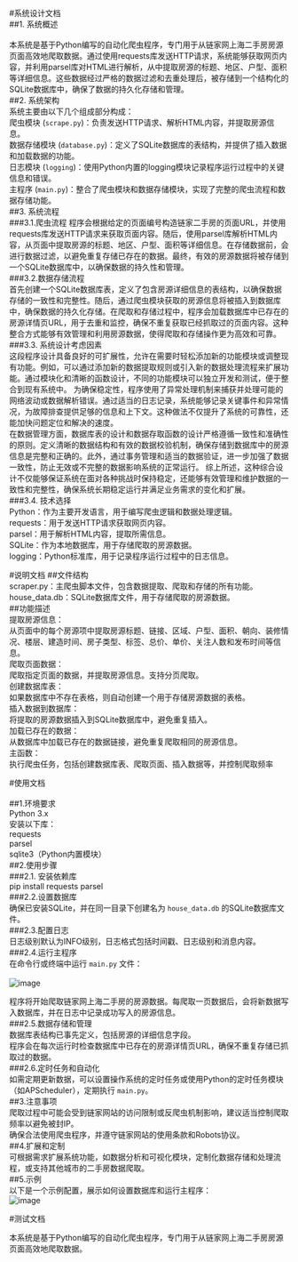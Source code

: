 #系统设计文档<br>
##1. 系统概述<br>  
  本系统是基于Python编写的自动化爬虫程序，专门用于从链家网上海二手房房源页面高效地爬取数据。通过使用requests库发送HTTP请求，系统能够获取网页内容，并利用parsel库对HTML进行解析，从中提取房源的标题、地区、户型、面积等详细信息。这些数据经过严格的数据过滤和去重处理后，被存储到一个结构化的SQLite数据库中，确保了数据的持久化存储和管理。  
##2. 系统架构  
  系统主要由以下几个组成部分构成：  
  爬虫模块 (`scrape.py`)：负责发送HTTP请求、解析HTML内容，并提取房源信息。  
  数据存储模块 (`database.py`)：定义了SQLite数据库的表结构，并提供了插入数据和加载数据的功能。  
  日志模块 (`logging`)：使用Python内置的logging模块记录程序运行过程中的关键信息和错误。  
  主程序 (`main.py`)：整合了爬虫模块和数据存储模块，实现了完整的爬虫流程和数据存储功能。  
##3. 系统流程  
###3.1.爬虫流程
   程序会根据给定的页面编号构造链家二手房的页面URL，并使用requests库发送HTTP请求来获取页面内容。随后，使用parsel库解析HTML内容，从页面中提取房源的标题、地区、户型、面积等详细信息。在存储数据前，会进行数据过滤，以避免重复存储已存在的数据。最终，有效的房源数据将被存储到一个SQLite数据库中，以确保数据的持久性和管理。  
###3.2.数据存储流程  
    首先创建一个SQLite数据库表，定义了包含房源详细信息的表结构，以确保数据存储的一致性和完整性。随后，通过爬虫模块获取的房源信息将被插入到数据库中，确保数据的持久化存储。在爬取和存储过程中，程序会加载数据库中已存在的房源详情页URL，用于去重和监控，确保不重复获取已经抓取过的页面内容。这种整合方式能够有效管理和利用房源数据，使得爬取和存储操作更为高效和可靠。  
###3.3. 系统设计考虑因素  
    这段程序设计具备良好的可扩展性，允许在需要时轻松添加新的功能模块或调整现有功能。例如，可以通过添加新的数据提取规则或引入新的数据处理流程来扩展功能。通过模块化和清晰的函数设计，不同的功能模块可以独立开发和测试，便于整合到现有系统中。
为确保稳定性，程序使用了异常处理机制来捕获并处理可能的网络波动或数据解析错误。通过适当的日志记录，系统能够记录关键事件和异常情况，为故障排查提供足够的信息和上下文。这种做法不仅提升了系统的可靠性，还能加快问题定位和解决的速度。  
    在数据管理方面，数据库表的设计和数据存取函数的设计严格遵循一致性和准确性的原则。定义清晰的数据结构和有效的数据校验机制，确保存储到数据库中的房源信息是完整和正确的。此外，通过事务管理和适当的数据验证，进一步加强了数据一致性，防止无效或不完整的数据影响系统的正常运行。
综上所述，这种综合设计不仅能够保证系统在面对各种挑战时保持稳定，还能够有效管理和维护数据的一致性和完整性，确保系统长期稳定运行并满足业务需求的变化和扩展。  
###3.4. 技术选择  
Python：作为主要开发语言，用于编写爬虫逻辑和数据处理逻辑。  
requests：用于发送HTTP请求获取网页内容。  
parsel：用于解析HTML内容，提取所需信息。  
SQLite：作为本地数据库，用于存储爬取的房源数据。  
logging：Python标准库，用于记录程序运行过程中的日志信息。  


#说明文档 
##文件结构<br>
scraper.py：主爬虫脚本文件，包含数据提取、爬取和存储的所有功能。<br>
house_data.db：SQLite数据库文件，用于存储爬取的房源数据。<br>
##功能描述<br>
提取房源信息：<br>
从页面中的每个房源项中提取房源标题、链接、区域、户型、面积、朝向、装修情况、楼层、建造时间、房子类型、标签、总价、单价、关注人数和发布时间等信息。<br>
爬取页面数据：<br>
爬取指定页面的数据，并提取房源信息。支持分页爬取。<br>
创建数据库表：<br>
如果数据库中不存在表格，则自动创建一个用于存储房源数据的表格。<br>
插入数据到数据库：<br>
将提取的房源数据插入到SQLite数据库中，避免重复插入。<br>
加载已存在的数据：<br>
从数据库中加载已存在的数据链接，避免重复爬取相同的房源信息。<br>
主函数：<br>
执行爬虫任务，包括创建数据库表、爬取页面、插入数据等，并控制爬取频率<br>  

#使用文档<br>  
##1.环境要求<br> 
Python 3.x<br> 
安装以下库：<br> 
 requests<br> 
 parsel<br>
 sqlite3（Python内置模块）<br>
##2.使用步骤<br>
###2.1. 安装依赖库<br>
   pip install requests parsel<br>
###2.2.设置数据库<br>
   确保已安装SQLite，并在同一目录下创建名为 `house_data.db` 的SQLite数据库文件。<br>
###2.3.配置日志<br>
   日志级别默认为INFO级别，日志格式包括时间戳、日志级别和消息内容。<br>
###2.4.运行主程序<br>
   在命令行或终端中运行 `main.py` 文件：<br>  
   ![image](https://github.com/user-attachments/assets/1304041c-00e9-48d9-ada8-a8130f8c14e6)<br>

   程序将开始爬取链家网上海二手房的房源数据。每爬取一页数据后，会将新数据写入数据库，并在日志中记录成功写入的房源信息。<br>
###2.5.数据存储和管理<br>
   数据库表结构已事先定义，包括房源的详细信息字段。<br>
   程序会在每次运行时检查数据库中已存在的房源详情页URL，确保不重复存储已抓取过的数据。<br>
###2.6.定时任务和自动化<br>
   如需定期更新数据，可以设置操作系统的定时任务或使用Python的定时任务模块（如APScheduler），定期执行 `main.py`。<br>
##3.注意事项<br>
爬取过程中可能会受到链家网站的访问限制或反爬虫机制影响，建议适当控制爬取频率以避免被封IP。<br>
确保合法使用爬虫程序，并遵守链家网站的使用条款和Robots协议。<br>
##4.扩展和定制<br>
可根据需求扩展系统功能，如数据分析和可视化模块，定制化数据存储和处理流程，或支持其他城市的二手房数据爬取。<br>
##5.示例<br>
以下是一个示例配置，展示如何设置数据库和运行主程序： <br>
![image](https://github.com/user-attachments/assets/19cb6ac0-e744-4a35-acb1-cf134cd7b702)<br>

#测试文档<br>  

本系统是基于Python编写的自动化爬虫程序，专门用于从链家网上海二手房房源页面高效地爬取数据。

